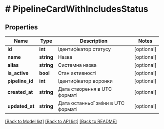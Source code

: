 # # PipelineCardWithIncludesStatus

## Properties

Name | Type | Description | Notes
------------ | ------------- | ------------- | -------------
**id** | **int** | Ідентифікатор статусу | [optional]
**name** | **string** | Назва | [optional]
**alias** | **string** | Системна назва | [optional]
**is_active** | **bool** | Стан активності | [optional]
**pipeline_id** | **int** | Ідентифікатор воронки | [optional]
**created_at** | **string** | Дата створення в UTC форматі | [optional]
**updated_at** | **string** | Дата останньої зміни в UTC форматі | [optional]

[[Back to Model list]](../../README.md#models) [[Back to API list]](../../README.md#endpoints) [[Back to README]](../../README.md)
